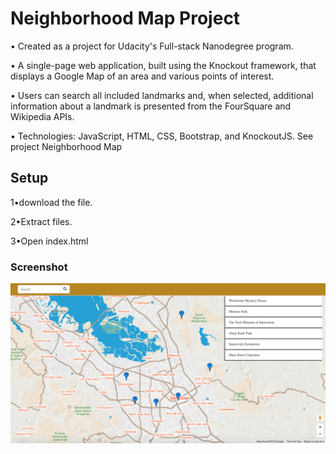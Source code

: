 
<h1>Neighborhood Map Project</h1>


• Created as a project for Udacity's Full-stack Nanodegree program.

• A single-page web application, built using the Knockout framework, that displays a Google Map of an area and various points of interest.

• Users can search all included landmarks and, when selected, additional information about a landmark is presented from the FourSquare and Wikipedia APIs.

• Technologies: JavaScript, HTML, CSS, Bootstrap, and KnockoutJS.
See project Neighborhood Map

<h2>Setup</h2>

1•download the file.

2•Extract files.

3•Open index.html

<h3>Screenshot</h3>

<div align="center">
    <img src="/neighborhoodMAP/neighbourhood-map.png" width="900px"</img> 
</div>

